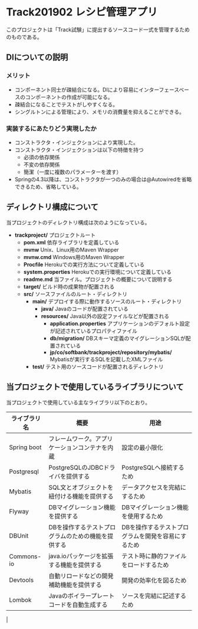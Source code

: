 # Track201902 レシピ管理アプリ

このプロジェクトは「Track試験」に提出するソースコード一式を管理するためのものである。

## DIについての説明
### メリット
 * コンポーネント同士が疎結合になる。DIにより容易にインターフェースベースのコンポーネントの作成が可能になる。
 * 疎結合になることでテストがしやすくなる。
 * シングルトンによる管理により、メモリの消費量を抑えることができる。

### 実装するにあたりどう実現したか
* コンストラクタ・インジェクションにより実現した。
* コンストラクタ・インジェクションは以下の特徴を持つ
  * 必須の依存関係
  * 不変の依存関係
  * 簡潔（一度に複数のパラメーターを渡す）
* Springの4.3以降は、コンストラクタが一つのみの場合は@Autowiredを省略できるため、省略している。

## ディレクトリ構成について
当プロジェクトのディレクトリ構成は次のようになっている。

* **trackproject/** プロジェクトルート
    * **pom.xml** 依存ライブラリを定義している
    * **mvnw** Unix、Linux用のMaven Wrapper
    * **mvnw.cmd** Windows用のMaven Wrapper
    * **Procfile** Herokuでの実行方法について定義している
    * **system.properties** Herokuでの実行環境について定義している
    * **readme.md** 当ファイル。プロジェクトの概要について説明する
    * **target/** ビルド時の成果物が配置される
    * **src/** ソースファイルのルート・ディレクトリ
        * **main/** デプロイする際に動作するソースのルート・ディレクトリ
            * **java/** Javaのコードが配置されている
            * **resources/** Java以外の設定ファイルなどが配置される
                * **application.properties** アプリケーションのデフォルト設定が記述されているプロパティファイル
                * **db/migration/** DBスキーマ定義のマイグレーションSQLが配置されている
                * **jp/co/softbank/trackproject/repository/mybatis/** Mybatisが実行するSQLを記載したXMLファイル
        * **test/** テスト用のソースコードが配置されるディレクトリ

## 当プロジェクトで使用しているライブラリについて
当プロジェクトで使用している主なライブラリ以下のとおり。

| ライブラリ名  | 概要                                           | 用途                                 |
|---------------|------------------------------------------------|--------------------------------------|
| Spring boot   | フレームワーク。アプリケーションコンテナを内蔵      | 設定の最小限化                               |
| Postgresql    | PostgreSQLのJDBCドライバを提供する              | PostgreSQLへ接続するため                     |
| Mybatis       | SQL文とオブジェクトを紐付ける機能を提供する        | データアクセスを完結にするため                  |
| Flyway        | DBマイグレーション機能を提供する                 | DBマイグレーション機能を使用するため             |
| DBUnit        | DBを操作するテストプログラムのための機能を提供する  | DBを操作するテストプログラムを開発を容易にするため |
| Commons-io    | java.ioパッケージを拡張する機能を提供する         | テスト時に静的ファイルをロードするため           |
| Devtools      | 自動リロードなどの開発補助機能を提供する           | 開発の効率化を図るため                         |
| Lombok        | Javaのボイラープレートコードを自動生成する         | ソースを完結に記述するため                     |
|